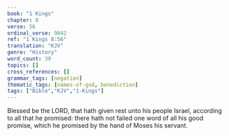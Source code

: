 ```yaml
---
book: "1 Kings"
chapter: 8
verse: 56
ordinal_verse: 9042
ref: "1 Kings 8:56"
translation: "KJV"
genre: "History"
word_count: 39
topics: []
cross_references: []
grammar_tags: [negation]
thematic_tags: [names-of-god, benediction]
tags: ["Bible","KJV","1-Kings"]
---
```

Blessed be the LORD, that hath given rest unto his people Israel, according to all that he promised: there hath not failed one word of all his good promise, which he promised by the hand of Moses his servant.
